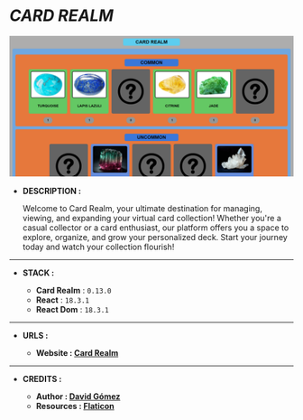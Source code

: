 # _CARD REALM_

![THUMBNAIL](resources/img/Thumbnail.png)

- **DESCRIPTION :**

  Welcome to Card Realm, your ultimate destination for managing, viewing, and expanding your virtual card collection! Whether you're a casual collector or a card enthusiast, our platform offers you a space to explore, organize, and grow your personalized deck. Start your journey today and watch your collection flourish!

---

- **STACK :**

  - **Card Realm** : `0.13.0`
  - **React** : `18.3.1`
  - **React Dom** : `18.3.1`

---

- **URLS :**

  - **Website : [Card Realm](https://dagt-card-realm.netlify.app)**

---

- **CREDITS :**

  - **Author : [David Gómez](https://github.com/DavidGomezToca)**
  - **Resources : [Flaticon](https://www.flaticon.es)**
